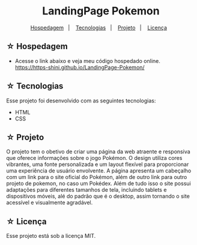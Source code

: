 # <h1 align="center">LandingPage Pokemon</h1>

<p align="center">
  <a href="#-hospedagem">Hospedagem</a>&nbsp;&nbsp;&nbsp;|&nbsp;&nbsp;&nbsp;
  <a href="#-tecnologias">Tecnologias</a>&nbsp;&nbsp;&nbsp;|&nbsp;&nbsp;&nbsp;
  <a href="#-projeto">Projeto</a>&nbsp;&nbsp;&nbsp;|&nbsp;&nbsp;&nbsp;
  <a href="#-licença">Licença</a>&nbsp;&nbsp;&nbsp;
</p>

## ☆ Hospedagem

- Acesse o link abaixo e veja meu código hospedado online.<br>
https://https-shini.github.io/LandingPage-Pokemon/

## ☆ Tecnologias

Esse projeto foi desenvolvido com as seguintes tecnologias:
- HTML
- CSS

## ☆ Projeto

O projeto tem o obetivo de criar uma página da web atraente e responsiva que oferece informações sobre o jogo Pokémon. O design utiliza cores vibrantes, uma fonte personalizada e um layout flexível para proporcionar uma experiência de usuário envolvente.
A página apresenta um cabeçalho com um link para o site oficial do Pokémon, além de outro link para outro projeto de pokemon, no caso um Pokédex.
Além de tudo isso o site possui adaptações para diferentes tamanhos de tela, incluindo tablets e dispositivos móveis, alé do padrão que é o desktop, assim tornando o site acessível e visualmente agradável.

## ☆ Licença

Esse projeto está sob a licença MIT.
